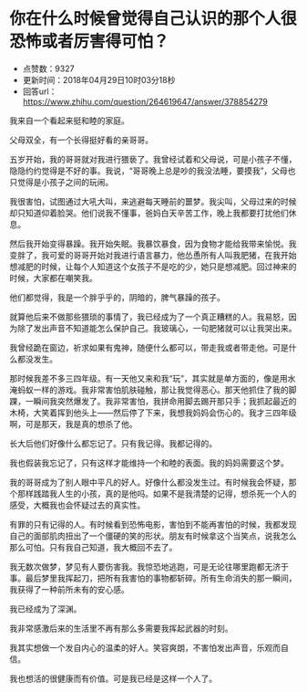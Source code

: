 # 你在什么时候曾觉得自己认识的那个人很恐怖或者厉害得可怕？
- 点赞数：9327
- 更新时间：2018年04月29日10时03分18秒
- 回答url：https://www.zhihu.com/question/264619647/answer/378854279
<body>
 <p data-pid="so2rVj4r">我来自一个看起来挺和睦的家庭。</p>
 <p data-pid="NxWbACup">父母双全，有一个长得挺好看的亲哥哥。</p>
 <p data-pid="YhzzVRFQ">五岁开始，我的哥哥就对我进行猥亵了。我曾经试着和父母说，可是小孩子不懂，隐隐约约觉得是不好的事。我说，“哥哥晚上总是吵的我没法睡，要摸我”，父母也只觉得是小孩子之间的玩闹。</p>
 <p data-pid="ZBt_3Y5L">我很害怕，试图通过大吼大叫，来逃避每天睡前的噩梦。我尖叫，父母过来的时候却只知道仰着脸哭。他们说我不懂事，爸妈白天辛苦工作，晚上我都要打扰他们休息。</p>
 <p data-pid="jpHjJ8PT">然后我开始变得暴躁。我开始失眠。我暴饮暴食，因为食物才能给我带来愉悦。我变胖了，我可爱的哥哥开始对我进行语言暴力，他怂恿所有人叫我肥猪，在我开始想减肥的时候，让每个人知道这个女孩子不是吃的少，她只是想减肥。回过神来的时候，大家都在嘲笑我。</p>
 <p data-pid="-dW0Iec_">他们都觉得，我是一个胖乎乎的，阴暗的，脾气暴躁的孩子。</p>
 <p data-pid="LUjThE8x">就算他后来不做那些猥琐的事情了，我已经成为了一个真正糟糕的人。我易怒，因为除了发出声音不知道能怎么保护自己。我玻璃心，一句肥猪就可以让我哭出来。</p>
 <p data-pid="5bwGTxLv">我曾经跪在窗边，祈求如果有鬼神，随便什么都可以，带走我或者带走他。可是什么都没发生。</p>
 <p data-pid="QOsEZ3w7">那时候我差不多三四年级。有一天他又来和我“玩”，其实就是单方面的，像是用水淹蚂蚁一样的游戏。我非常害怕肌肤碰触，那让我觉得恶心。那天他抓住了我的脚踝，一瞬间我突然爆发了。我非常害怕，我拼命用脚去踢开那只手；我抓起最近的木椅，大笑着挥到他头上——然后停了下来，我想我妈妈会伤心的。我才三四年级啊，可是那天，我是真的想杀了他。</p>
 <p data-pid="Sxko1mTa">长大后他们好像什么都忘记了。只有我记得。我都记得的。</p>
 <p data-pid="_lNRZG6j">我也假装我忘记了，只有这样才能维持一个和睦的表面。我的妈妈需要这个梦。</p>
 <p data-pid="NKxTXfsQ">我的哥哥成为了别人眼中平凡的好人。好像什么都没发生过。有时候我会怀疑，那个那样践踏我人生的小孩，真的是他吗。如果不是我清楚的记得，想杀死一个人的感受，大概我也会怀疑过去的真实性。</p>
 <p data-pid="4W8F3TGV">有罪的只有记得的人。有时候看到恐怖电影，害怕到不能再害怕的时候，我都发现自己的面部肌肉扭出了一个僵硬的笑的形状。朋友有时候拿这个当笑点，说我怎么那么可怕。只有我自己知道，我大概回不去了。</p>
 <p data-pid="UQFj2Yhg">我无数次做梦，梦见有人要伤害我。我惊恐地逃跑，可是无论往哪里跑都无济于事。最后梦里我挥起刀，把所有我害怕的事物都斩碎。所有生命消失的那一瞬间，我获得了一种前所未有的安心感。</p>
 <p data-pid="TEVfRUl2">我已经成为了深渊。</p>
 <p data-pid="3_kU-7JB">我非常感激后来的生活里不再有那么多需要我挥起武器的时刻。</p>
 <p data-pid="piQN0NW3">我其实想做一个发自内心的温柔的好人。笑容爽朗，不害怕发出声音，乐观而自信。</p>
 <p data-pid="P1ZmdZsy">我也想活的很健康而有价值。可是我已经是这样一个人了。</p>
 <p></p>
</body>